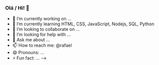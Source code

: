 ### Olá / Hi! 👋



- 🔭 I’m currently working on ...
- 🌱 I’m currently learning HTML, CSS, JavaScript, Nodejs, SQL, Python
- 👯 I’m looking to collaborate on ...
- 🤔 I’m looking for help with ...
- 💬 Ask me about ...
- 📫 How to reach me: @rafael
- 😄 Pronouns: ...
- ⚡ Fun fact: ...
-->
